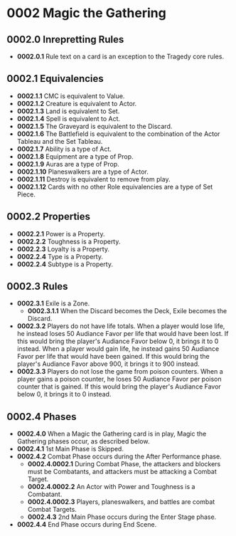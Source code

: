 # 0002 Magic the Gathering

## 0002.0 Inrepretting Rules
* **0002.0.1** Rule text on a card is an exception to the Tragedy core rules.

## 0002.1 Equivalencies
* **0002.1.1** CMC is equivalent to Value.
* **0002.1.2** Creature is equivalent to Actor.
* **0002.1.3** Land is equivalent to Set.
* **0002.1.4** Spell is equivalent to Act.
* **0002.1.5** The Graveyard is equivalent to the Discard.
* **0002.1.6** The Battlefield is equivalent to the combination of the Actor Tableau and the Set Tableau.
* **0002.1.7** Ability is a type of Act.
* **0002.1.8** Equipment are a type of Prop.
* **0002.1.9** Auras are a type of Prop.
* **0002.1.10** Planeswalkers are a type of Actor.
* **0002.1.11** Destroy is equivalent to remove from play.
* **0002.1.12** Cards with no other Role equivalencies are a type of Set Piece.

## 0002.2 Properties
* **0002.2.1** Power is a Property.
* **0002.2.2** Toughness is a Property.
* **0002.2.3** Loyalty is a Property.
* **0002.2.4** Type is a Property.
* **0002.2.4** Subtype is a Property.

## 0002.3 Rules
* **0002.3.1** Exile is a Zone.
    * **0002.3.1.1** When the Discard becomes the Deck, Exile becomes the Discard.
* **0002.3.2** Players do not have life totals.  When a player would lose life, he instead loses 50 Audiance Favor per life that would have been lost.  If this would bring the player's Audiance Favor below 0, it brings it to 0 instead.  When a player would gain life, he instead gains 50 Audiance Favor per life that would have been gained.  If this would bring the player's Audiance Favor above 900, it brings it to 900 instead.
* **0002.3.3** Players do not lose the game from poison counters.  When a player gains a poison counter, he loses 50 Audiance Favor per poison counter that is gained.  If this would bring the player's Audiance Favor below 0, it brings it to 0 instead.



## 0002.4 Phases
* **0002.4.0** When a Magic the Gathering card is in play, Magic the Gathering phases occur, as described below.
* **0002.4.1** 1st Main Phase is Skipped.
* **0002.4.2** Combat Phase occurs during the After Performance phase.
    * **0002.4.0002.1** During Combat Phase, the attackers and blockers must be Combatants, and attackers must be attacking a Combat Target.
    * **0002.4.0002.2** An Actor with Power and Toughness is a Combatant.
    * **0002.4.0002.3** Players, planeswalkers, and battles are combat Combat Targets.
    * **0002.4.3** 2nd Main Phase occurs during the Enter Stage phase.
* **0002.4.4** End Phase occurs during End Scene.